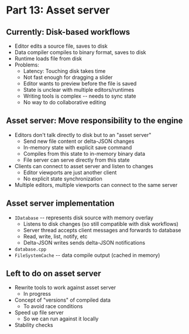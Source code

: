 # Part 13: Asset server



## Currently: Disk-based workflows

* Editor edits a source file, saves to disk
* Data compiler compiles to binary format, saves to disk
* Runtime loads file from disk
* Problems:
    * Latency: Touching disk takes time
    * Not fast enough for dragging a slider
    * Editor wants to preview before the file is saved
    * State is unclear with multiple editors/runtimes
    * Writing tools is complex -- needs to sync state
    * No way to do collaborative editing



## Asset server: Move responsibility to the engine

* Editors don't talk directly to disk but to an "asset server"
    * Send new file content or delta-JSON changes
    * In-memory state with explicit save command
    * Compiles from this state to in-memory binary data
    * File server can serve directly from this state
* Clients can connect to asset server and listen to changes
    * Editor viewports are just another client
    * No explicit state synchronization
* Multiple editors, multiple viewports can connect to the same server



## Asset server implementation

* `IDatabase` -- represents disk source with memory overlay
    * Listens to disk changes (so still compatible with disk workflows)
    * Server thread accepts client messages and forwards to database
    * Read, write, list, notify, etc
    * Delta-JSON writes sends delta-JSON notifications
* `database.cpp`
* `FileSystemCache` -- data compile output (cached in memory)



## Left to do on asset server

* Rewrite tools to work against asset server
    * In progress
* Concept of "versions" of compiled data
    * To avoid race conditions
* Speed up file server
    * So we can run against it locally
* Stability checks
